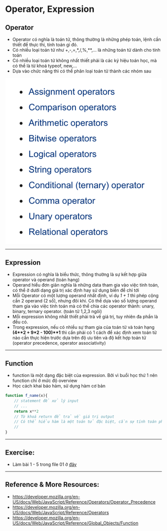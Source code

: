 # Operator, Expression
## Operator
- Operator có nghĩa là toán tử, thông thường là những phép toán, lệnh cần thiết để thực thi, tính toán gì đó.
- Có nhiều loại toán tử như +,-,=,*,/,%,**,... là những toán tử dành cho tính toán
- Có nhiều loại toán tử không nhất thiết phải là các ký hiệu toán học, mà có thể là từ khoá typeof, new,...
- Dựa vào chức năng thì có thể phân loại toán tử thành các nhóm sau 
<img src="../sources/C4EJS-Lecture 5.3.png">

---

## Expression
- Expression có nghĩa là biểu thức, thông thường là sự kết hợp giữa operator và operand (toán hạng)
- Operand hiểu đơn giản nghĩa là những data tham gia vào việc tính toán, có thể ở dưới dạng giá trị xác định hay sử dụng biến để chỉ tới
- Mỗi Operator có một lượng operand nhất định, ví dụ *1 + 1* thì phép cộng cần 2 operand (2 số), nhưng đôi khi. Có thể dựa vào số lượng operand tham gia vào việc tính toán mà có thể chia các operator thành: unary, binary, ternary operator. (toán tử 1,2,3 ngôi)
- Mỗi expression không nhất thiết phải trả về giá trị, tuy nhiên đa phần là đều có.
- Trong expression, nếu có nhiều sự tham gia của toán tử và toán hạng **(4\*\*2 + 9\*2 - 100)\*\*1** thì cần phải có 1 cách để xác định xem toán tử nào cần thực hiện trước dựa trên độ ưu tiên và độ kết hợp toán tử (operator precedence, operator associativity)
---
## Function
- function là một dạng đặc biệt của expression. Bởi vì buổi học thứ 1 nên function chỉ ở mức độ overview 
- Học cách khai báo hàm, sử dụng hàm cơ bản 
```js
function f_name(x){
    // statement để xử lý input
    // ...
    return x**2
    // Từ khoá return để trả về giá trị output 
    // Có thể hiểu hàm là một toán tử đặc biệt, cần sự tính toán phức tạp hơn các toán tử cơ bản
    // 
}

```

---

## Exercise:
- Làm bài 1 - 5 trong file 01 ở <a href="https://github.com/sonlhcsuit/JS-Resources/blob/master/Practices/Exercises/01 - Values, Types, Operators and Basic Functions.md">đây</a>

---

## Reference & More Resources: 
* https://developer.mozilla.org/en-US/docs/Web/JavaScript/Reference/Operators/Operator_Precedence
* https://developer.mozilla.org/en-US/docs/Web/JavaScript/Reference/Operators
* https://developer.mozilla.org/en-US/docs/Web/JavaScript/Reference/Global_Objects/Function
